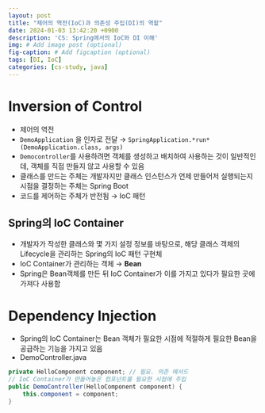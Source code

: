 ```yaml
---
layout: post
title: "제어의 역전(IoC)과 의존성 주입(DI)의 역할"
date: 2024-01-03 13:42:20 +0900
description: 'CS: Spring에서의 IoC와 DI 이해'
img: # Add image post (optional)
fig-caption: # Add figcaption (optional)
tags: [DI, IoC]
categories: [cs-study, java]
---
```

# Inversion of Control

- 제어의 역전
- `DemoApplication` 을 인자로 전달 → `SpringApplication.*run*(DemoApplication.class, args)`
- `Democontroller`를 사용하려면 객체를 생성하고 배치하여 사용하는 것이 일반적인데, 객체를 직접 만들지 않고 사용할 수 있음
- 클래스를 만드는 주체는 개발자지만 클래스 인스턴스가 언제 만들어저 실행되는지 시점을 결정하는 주체는 Spring Boot
- 코드를 제어하는 주체가 반전됨 → IoC 패턴

## Spring의 IoC Container

- 개발자가 작성한 클래스와 몇 가지 설정 정보를 바탕으로, 해당 클래스 객체의 Lifecycle을 관리하는 Spring의 IoC 패턴 구현체
- IoC Container가 관리하는 객체 → **Bean**
- Spring은 Bean객체를 만든 뒤 IoC Container가 이를 가지고 있다가 필요한 곳에 가져다 사용함

# Dependency Injection

- Spring의 IoC Container는 Bean 객체가 필요한 시점에 적절하게 필요한 Bean을 공급하는 기능을 가지고 있음
- DemoController.java

```java
private HelloComponent component; // 필요. 의존 메서드
// IoC Container가 만들어놓은 컴포넌트를 필요한 시점에 주입
public DemoController(HelloComponent component) {
    this.component = component;
}
```

